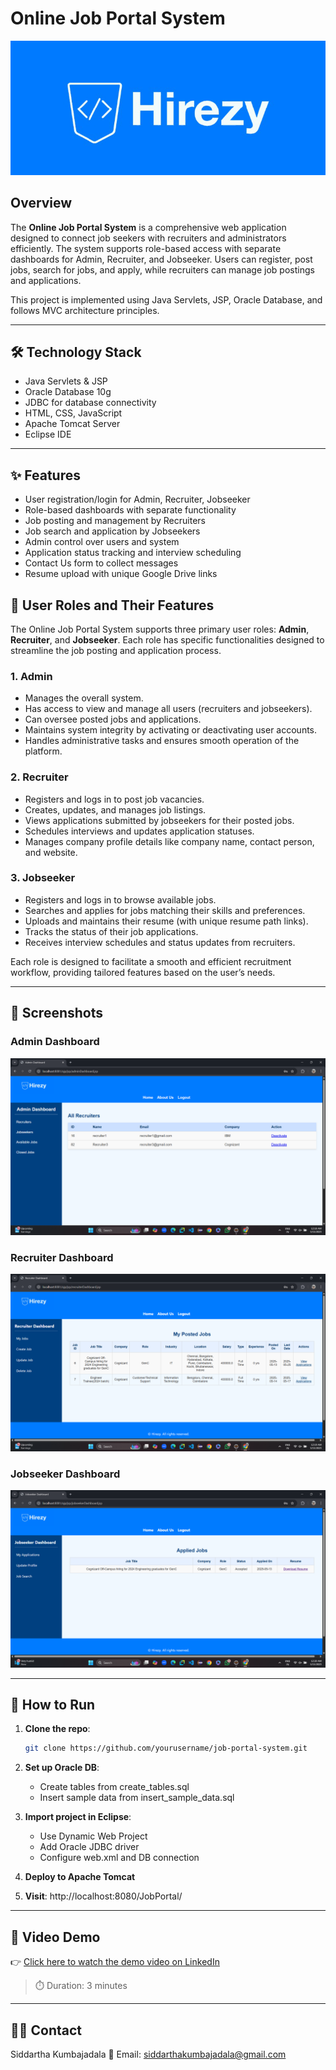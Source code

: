 # Online Job Portal System

![Company Logo](src/main/webapp/images/HirezyLogo.png)

## Overview

The **Online Job Portal System** is a comprehensive web application designed to connect job seekers with recruiters and administrators efficiently. The system supports role-based access with separate dashboards for Admin, Recruiter, and Jobseeker. Users can register, post jobs, search for jobs, and apply, while recruiters can manage job postings and applications.

This project is implemented using Java Servlets, JSP, Oracle Database, and follows MVC architecture principles.

---

## 🛠️ Technology Stack

- Java Servlets & JSP
- Oracle Database 10g
- JDBC for database connectivity
- HTML, CSS, JavaScript
- Apache Tomcat Server
- Eclipse IDE
---

## ✨ Features

- User registration/login for Admin, Recruiter, Jobseeker
- Role-based dashboards with separate functionality
- Job posting and management by Recruiters
- Job search and application by Jobseekers
- Admin control over users and system
- Application status tracking and interview scheduling
- Contact Us form to collect messages
- Resume upload with unique Google Drive links


## 👤 User Roles and Their Features

The Online Job Portal System supports three primary user roles: **Admin**, **Recruiter**, and **Jobseeker**. Each role has specific functionalities designed to streamline the job posting and application process.

### 1. Admin
- Manages the overall system.
- Has access to view and manage all users (recruiters and jobseekers).
- Can oversee posted jobs and applications.
- Maintains system integrity by activating or deactivating user accounts.
- Handles administrative tasks and ensures smooth operation of the platform.

### 2. Recruiter
- Registers and logs in to post job vacancies.
- Creates, updates, and manages job listings.
- Views applications submitted by jobseekers for their posted jobs.
- Schedules interviews and updates application statuses.
- Manages company profile details like company name, contact person, and website.

### 3. Jobseeker
- Registers and logs in to browse available jobs.
- Searches and applies for jobs matching their skills and preferences.
- Uploads and maintains their resume (with unique resume path links).
- Tracks the status of their job applications.
- Receives interview schedules and status updates from recruiters.

Each role is designed to facilitate a smooth and efficient recruitment workflow, providing tailored features based on the user’s needs.

---

## 📸 Screenshots

### Admin Dashboard  
![Admin Dashboard](Screenshots/10.png)

### Recruiter Dashboard  
![Recruiter Dashboard](Screenshots/14.png)

### Jobseeker Dashboard  
![Jobseeker Dashboard](Screenshots/19.png)

---

## 🧪 How to Run
1. **Clone the repo**:
   ```bash
   git clone https://github.com/yourusername/job-portal-system.git

2. **Set up Oracle DB**:
   - Create tables from create_tables.sql
   - Insert sample data from insert_sample_data.sql

3. **Import project in Eclipse**:
   - Use Dynamic Web Project
   - Add Oracle JDBC driver
   - Configure web.xml and DB connection

4. **Deploy to Apache Tomcat**

5. **Visit**: http://localhost:8080/JobPortal/

---

## 🎥 Video Demo

👉 [Click here to watch the demo video on LinkedIn]([https://www.linkedin.com/posts/siddarthakumbajadala_java-jsp-servlets-activity-7328699760381452289-1Gye?utm_source=share&utm_medium=member_desktop&rcm=ACoAAD-WMPwBt1Gz2TEayp5aokwDdnuiWXL5Pqk])

> ⏱️ Duration: 3 minutes  

---

## 👨‍💻 Contact
Siddartha Kumbajadala
📧 Email: siddarthakumbajadala@gmail.com

